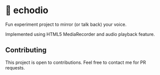 # 🦜 echodio

Fun experiment project to mirror (or talk back) your voice.

Implemented using HTML5 MediaRecorder and audio playback feature.

## Contributing

This project is open to contributions. Feel free to contact me for PR requests.
